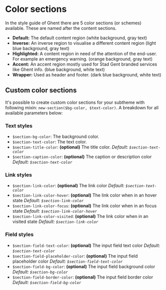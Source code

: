 # Color sections

In the style guide of Ghent there are 5 color sections (or schemes) available. These are named after the content sections.

- **Default:** The default content region (white background, gray text)
- **Inverse:** An inverse region to visualise a different content region (light blue background, gray text)
- **Highlighted:** A content region in need of the attention of the end-user. For example an emergency warning. (orange background, gray text)
- **Accent:** An accent region mostly used for Stad Gent branded services like Ghent info. (blue background, white text)
- **Wrapper:** Used as header and footer. (dark blue background, white text)

## Custom color sections

It's possible to create custom color sections for your subtheme with following mixin: `new-section($bg-color, $text-color)`. A breakdown for all available parameters below:

### Text styles
- `$section-bg-color`: The background color.
- `$section-text-color`: The text color.
- `$section-title-color`: **(optional)** The title color. _Default: `$section-text-color`_
- `$section-caption-color`: **(optional)** The caption or description color _Default: `$section-text-color`_

### Link styles
- `$section-link-color`: **(optional)** The link color _Default: `$section-text-color`_
- `$section-link-color-hover`: **(optional)** The link color when in an hover state _Default: `$section-link-color`_
- `$section-link-color-focus`: **(optional)** The link color when in an focus state _Default: `$section-link-color-hover`_
- `$section-link-color-visited`: **(optional)** The link color when in an visited state _Default: `$section-link-color`_

### Field styles
- `$section-field-text-color`: **(optional)** The input field text color _Default: `$section-text-color`_
- `$section-field-placeholder-color`: **(optional)** The input field placeholder color _Default: `$section-field-text-color`_
- `$section-field-bg-color`: **(optional)** The input field background color _Default: `$section-bg-color`_
- `$section-field-border-color`: **(optional)** The input field border color _Default: `$section-field-bg-color`_

